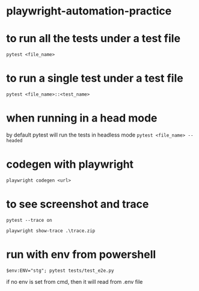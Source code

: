 # playwright-automation-practice

# to run all the tests under a test file
`pytest <file_name>`

# to run a single test under a test file
`pytest <file_name>::<test_name>`

# when running in a head mode
by default pytest will run the tests in headless mode
`pytest <file_name> --headed`

# codegen with playwright
`playwright codegen <url>`

# to see screenshot and trace
`pytest --trace on`

`playwright show-trace .\trace.zip`

# run with env from powershell
`$env:ENV="stg"; pytest tests/test_e2e.py`

if no env is set from cmd, then it will read from .env file